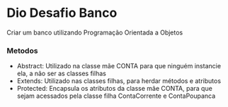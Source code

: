 # Dio Desafio Banco
 Criar um banco utilizando Programação Orientada a Objetos

### Metodos
- Abstract: Utilizado na classe mãe CONTA para que ninguém instancie ela, a não ser as classes filhas
- Extends: Utilizado nas classes filhas, para herdar métodos e atributos
- Protected: Encapsula os atributos da classe mãe CONTA, para que sejam acessados pela classe filha ContaCorrente e ContaPoupanca

